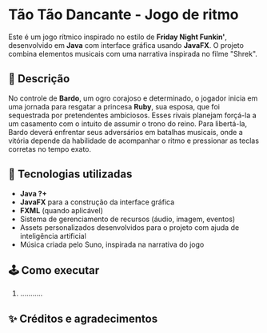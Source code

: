 # Tão Tão Dancante - Jogo de ritmo

Este é um jogo rítmico inspirado no estilo de **Friday Night Funkin'**, desenvolvido em **Java** com interface gráfica usando **JavaFX**. O projeto combina elementos musicais com uma narrativa inspirada no filme "Shrek".

## 🧾 Descrição

No controle de **Bardo**, um ogro corajoso e determinado, o jogador inicia em uma jornada para resgatar a princesa **Ruby**, sua esposa, que foi sequestrada por pretendentes ambiciosos. Esses rivais planejam forçá-la a um casamento com o intuito de assumir o trono do reino.
Para libertá-la, Bardo deverá enfrentar seus adversários em batalhas musicais, onde a vitória depende da habilidade de acompanhar o ritmo e pressionar as teclas corretas no tempo exato.

## 🧪 Tecnologias utilizadas

- **Java ?+**
- **JavaFX** para a construção da interface gráfica
- **FXML** (quando aplicável)
- Sistema de gerenciamento de recursos (áudio, imagem, eventos)
- Assets personalizados desenvolvidos para o projeto com ajuda de inteligência artificial
- Música criada pelo Suno, inspirada na narrativa do jogo

## 🕹️ Como executar

1. ...........


## ✨ Créditos e agradecimentos


